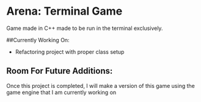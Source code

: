 # Arena: Terminal Game
Game made in C++ made to be run in the terminal exclusively. 

##Currently Working On:
- Refactoring project with proper class setup


## Room For Future Additions:
Once this project is completed, I will make a version of this game using the game engine that I am currently working on
